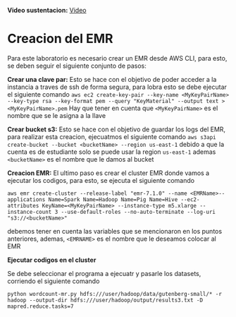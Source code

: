 **Video sustentacion:**  [Video](https://eafit-my.sharepoint.com/:v:/g/personal/dahernando_eafit_edu_co/EZuCNupRugNLoYmeCgocOhYBCRarVjVR2Y2WyDhXmv9gcA?e=TFVRrJ&nav=eyJyZWZlcnJhbEluZm8iOnsicmVmZXJyYWxBcHAiOiJTdHJlYW1XZWJBcHAiLCJyZWZlcnJhbFZpZXciOiJTaGFyZURpYWxvZy1MaW5rIiwicmVmZXJyYWxBcHBQbGF0Zm9ybSI6IldlYiIsInJlZmVycmFsTW9kZSI6InZpZXcifX0%3D)

 

# Creacion del EMR

Para este laboratorio es necesario crear un EMR desde AWS CLI, para esto, se deben seguir el siguiente conjunto de pasos:

**Crear una clave par:** Esto se hace con el objetivo de poder acceder a la instancia a traves de ssh de forma segura, para lobra esto se debe ejecutar el siguiente comando ```aws ec2 create-key-pair --key-name <MyKeyPairName> --key-type rsa --key-format pem --query "KeyMaterial" --output text > <MyKeyPairName>.pem```  Hay que tener en cuenta que ```<MyKeyPairName>``` es el nombre que se le asigna a la llave


**Crear bucket s3:** Esto se hace con el objetivo de guardar los logs del EMR, para realizar esta creacion, ejecuatmos el siguiente comando ```aws s3api create-bucket --bucket <bucketName> --region us-east-1``` debido a que la cuenta es de estudiante solo se puede usar la region ```us-east-1``` ademas ```<bucketName>``` es el nombre que le damos al bucket 

**Creacion EMR:** El ultimo paso es crear el cluster EMR donde vamos a ejecutar los codigos, para esto, se ejecuta el siguiente comando 
```
aws emr create-cluster --release-label "emr-7.1.0" --name <EMRName>--applications Name=Spark Name=Hadoop Name=Pig Name=Hive --ec2-attributes KeyName=<MyKeyPairName> --instance-type m5.xlarge --instance-count 3 --use-default-roles --no-auto-terminate --log-uri "s3://<bucketName>"
``` 
debemos tener en cuenta las variables que se mencionaron en los puntos anteriores, ademas, ```<EMRNAME>``` es el nombre que le deseamos colocar al EMR

**Ejecutar codigos en el cluster**

Se debe seleccionar el programa a ejecuatr y pasarle los datasets, corriendo el siguiente comando
``` 
python wordcount-mr.py hdfs:///user/hadoop/data/gutenberg-small/* -r hadoop --output-dir hdfs:///user/hadoop/output/results3.txt -D mapred.reduce.tasks=7
``` 